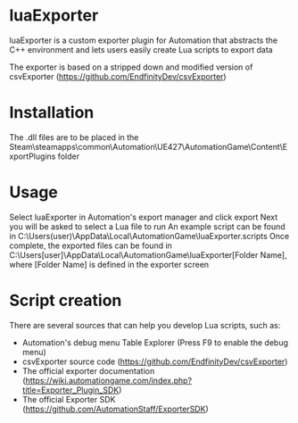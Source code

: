 # luaExporter
luaExporter is a custom exporter plugin for Automation that abstracts the C++ environment and lets users easily create Lua scripts to export data

The exporter is based on a stripped down and modified version of csvExporter (https://github.com/EndfinityDev/csvExporter)

# Installation
The .dll files are to be placed in the Steam\steamapps\common\Automation\UE427\AutomationGame\Content\ExportPlugins folder

# Usage
Select luaExporter in Automation's export manager and click export
Next you will be asked to select a Lua file to run
An example script can be found in C:\Users\(user)\AppData\Local\AutomationGame\luaExporter\.scripts
Once complete, the exported files can be found in C:\Users\[user]\AppData\Local\AutomationGame\luaExporter\[Folder Name], where [Folder Name] is defined in the exporter screen

# Script creation
There are several sources that can help you develop Lua scripts, such as:
- Automation's debug menu Table Explorer (Press F9 to enable the debug menu)
- csvExporter source code (https://github.com/EndfinityDev/csvExporter)
- The official exporter documentation (https://wiki.automationgame.com/index.php?title=Exporter_Plugin_SDK)
- The official Exporter SDK (https://github.com/AutomationStaff/ExporterSDK)
